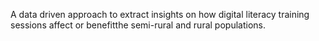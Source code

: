 A data driven approach to extract insights on how digital literacy training sessions affect or benefitthe semi-rural and rural populations. 
